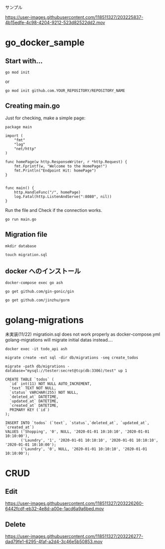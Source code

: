 サンプル

https://user-images.githubusercontent.com/118511327/203225837-4b15edfe-4c98-4204-9212-523d82522dd2.mov

# go_docker_sample

## Start with...
`go mod init`

or

`go mod init github.com.YOUR_REPOSITORY/REPOSITORY_NAME`


## Creating main.go
Just for checking, make a simple page:
```
package main

import (
	"fmt"
	"log"
	"net/http"
)

func homePage(w http.ResponseWriter, r *http.Request) {
	fmt.Fprintf(w, "Welcome to the HomePage!")
	fmt.Println("Endpoint Hit: homePage")
}


func main() {
	http.HandleFunc("/", homePage)
	log.Fatal(http.ListenAndServe(":8080", nil))
}
```

Run the file and Check if the connection works.
```
go run main.go
```

## Migration file

```
mkdir database
```
```
touch migration.sql
```


## docker へのインストール

```
docker-compose exec go ash
```

```
go get github.com/gin-gonic/gin
```

```
go get github.com/jinzhu/gorm
```


# golang-migrations
未実装(11/22)
migratioin.sql does not work properly as docker-compose.yml 
golang-migrations will migrate initial datas instead....
```
docker exec -it todo_api ash

migrate create -ext sql -dir db/migrations -seq create_todos

migrate -path db/migrations -database="mysql://tester:secret@tcp(db:3306)/test" up 1
```

```
CREATE TABLE `todos` (
  `id` int(11) NOT NULL AUTO_INCREMENT,
  `text` TEXT NOT NULL,
  `status` VARCHAR(255) NOT NULL,
  `deleted_at` DATETIME,
  `updated_at` DATETIME,
  `created_at` DATETIME,
  PRIMARY KEY (`id`)
);

INSERT INTO `todos` (`text`, `status`,`deleted_at`, `updated_at`, `created_at`)
VALUES ('Shopping', '0', NULL, '2020-01-01 10:10:10', '2020-01-01 10:10:00'),
       ('Laundry', '1', '2020-01-01 10:10:10', '2020-01-01 10:10:10', '2020-01-01 10:10:00');
       ('Laundry', '0', NULL, '2020-01-01 10:10:10', '2020-01-01 10:10:00');
```

# CRUD

## Edit
https://user-images.githubusercontent.com/118511327/203226260-6442fcdf-eb32-4e8d-a00e-1acd6a9a6bed.mov

## Delete
https://user-images.githubusercontent.com/118511327/203226277-dad79fe1-6295-4faf-a2d4-3c46e5b50853.mov


